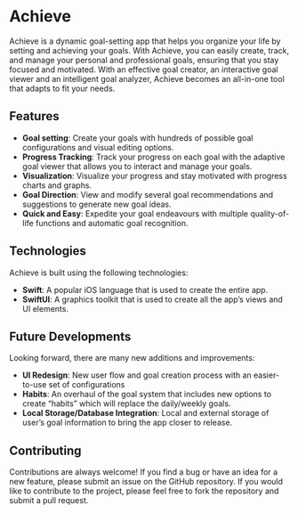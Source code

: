 # Achieve
Achieve is a dynamic goal-setting app that helps you organize your life by setting and achieving your goals. With Achieve, you can easily create, track, and manage your personal and professional goals, ensuring that you stay focused and motivated. With an effective goal creator, an interactive goal viewer and an intelligent goal analyzer, Achieve becomes an all-in-one tool that adapts to fit your needs.

## Features
* **Goal setting**: Create your goals with hundreds of possible goal configurations and visual editing options.
* **Progress Tracking**: Track your progress on each goal with the adaptive goal viewer that allows you to interact and manage your goals.
* **Visualization**: Visualize your progress and stay motivated with progress charts and graphs.
* **Goal Direction**: View and modify several goal recommendations and suggestions to generate new goal ideas.
* **Quick and Easy**:  Expedite your goal endeavours with multiple quality-of-life functions and automatic goal recognition.

## Technologies
Achieve is built using the following technologies:

* **Swift**: A popular iOS language that is used to create the entire app.
* **SwiftUI**: A graphics toolkit that is used to create all the app’s views and UI elements.

## Future Developments
Looking forward, there are many new additions and improvements:

* **UI Redesign**: New user flow and goal creation process with an easier-to-use set of configurations
* **Habits**: An overhaul of the goal system that includes new options to create “habits” which will replace the daily/weekly goals.
* **Local Storage/Database Integration**: Local and external storage of user’s goal information to bring the app closer to release.

## Contributing

Contributions are always welcome! If you find a bug or have an idea for a new feature, please submit an issue on the GitHub repository. If you would like to contribute to the project, please feel free to fork the repository and submit a pull request.

